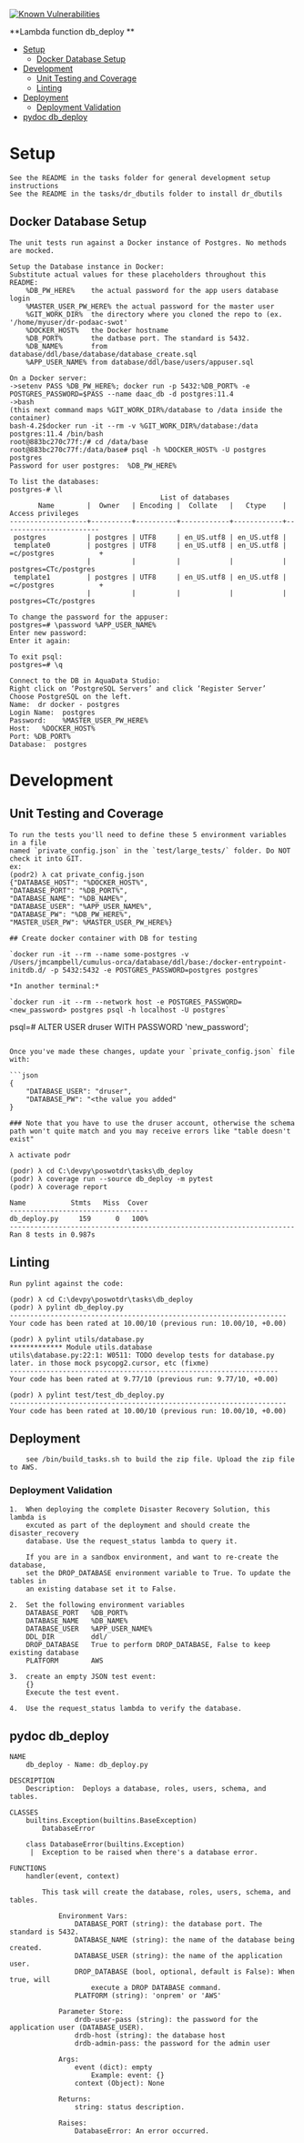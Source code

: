 [![Known Vulnerabilities](https://snyk.io/test/github/nasa/cumulus-orca/badge.svg?targetFile=tasks/db_deploy/requirements.txt)](https://snyk.io/test/github/nasa/cumulus-orca?targetFile=tasks/db_deploy/requirements.txt)

**Lambda function db_deploy **

- [Setup](#setup)
  * [Docker Database Setup](#docker-db-setup)
- [Development](#development)
  * [Unit Testing and Coverage](#unit-testing-and-coverage)
  * [Linting](#linting)
- [Deployment](#deployment)
  * [Deployment Validation](#deployment-validation)
- [pydoc db_deploy](#pydoc)

<a name="setup"></a>
# Setup
    See the README in the tasks folder for general development setup instructions
    See the README in the tasks/dr_dbutils folder to install dr_dbutils

<a name="docker-db-setup"></a>
## Docker Database Setup
```
The unit tests run against a Docker instance of Postgres. No methods are mocked.

Setup the Database instance in Docker:
Substitute actual values for these placeholders throughout this README:
    %DB_PW_HERE%    the actual password for the app users database login
    %MASTER_USER_PW_HERE% the actual password for the master user
    %GIT_WORK_DIR%  the directory where you cloned the repo to (ex. '/home/myuser/dr-podaac-swot'
    %DOCKER_HOST%   the Docker hostname
    %DB_PORT%       the datbase port. The standard is 5432.
    %DB_NAME%       from database/ddl/base/database/database_create.sql
    %APP_USER_NAME% from database/ddl/base/users/appuser.sql

On a Docker server:
->setenv PASS %DB_PW_HERE%; docker run -p 5432:%DB_PORT% -e POSTGRES_PASSWORD=$PASS --name daac_db -d postgres:11.4 
->bash
(this next command maps %GIT_WORK_DIR%/database to /data inside the container)
bash-4.2$docker run -it --rm -v %GIT_WORK_DIR%/database:/data postgres:11.4 /bin/bash
root@883bc270c77f:/# cd /data/base
root@883bc270c77f:/data/base# psql -h %DOCKER_HOST% -U postgres postgres
Password for user postgres:  %DB_PW_HERE%

To list the databases:
postgres-# \l
                                     List of databases
       Name        |  Owner   | Encoding |  Collate   |   Ctype    |   Access privileges
-------------------+----------+----------+------------+------------+------------------------
 postgres          | postgres | UTF8     | en_US.utf8 | en_US.utf8 |
 template0         | postgres | UTF8     | en_US.utf8 | en_US.utf8 | =c/postgres           +
                   |          |          |            |            | postgres=CTc/postgres
 template1         | postgres | UTF8     | en_US.utf8 | en_US.utf8 | =c/postgres           +
                   |          |          |            |            | postgres=CTc/postgres

To change the password for the appuser:
postgres=# \password %APP_USER_NAME%
Enter new password:
Enter it again:

To exit psql:
postgres=# \q

Connect to the DB in AquaData Studio:
Right click on ‘PostgreSQL Servers’ and click ‘Register Server’
Choose PostgreSQL on the left.
Name:  dr docker - postgres
Login Name:  postgres       
Password:    %MASTER_USER_PW_HERE%
Host:   %DOCKER_HOST%
Port: %DB_PORT%
Database:  postgres  
```
<a name="development"></a>
# Development

<a name="unit-testing-and-coverage"></a>
## Unit Testing and Coverage
```
To run the tests you'll need to define these 5 environment variables in a file
named `private_config.json` in the `test/large_tests/` folder. Do NOT check it into GIT. 
ex:
(podr2) λ cat private_config.json 
{"DATABASE_HOST": "%DOCKER_HOST%",
"DATABASE_PORT": "%DB_PORT%", 
"DATABASE_NAME": "%DB_NAME%",
"DATABASE_USER": "%APP_USER_NAME%",
"DATABASE_PW": "%DB_PW_HERE%",
"MASTER_USER_PW": %MASTER_USER_PW_HERE%}

## Create docker container with DB for testing

`docker run -it --rm --name some-postgres -v /Users/jmcampbell/cumulus-orca/database/ddl/base:/docker-entrypoint-initdb.d/ -p 5432:5432 -e POSTGRES_PASSWORD=postgres postgres`

*In another terminal:*

`docker run -it --rm --network host -e POSTGRES_PASSWORD=<new_password> postgres psql -h localhost -U postgres`

```
psql=# ALTER USER druser WITH PASSWORD 'new_password';
```

Once you've made these changes, update your `private_config.json` file with:

```json
{
    "DATABASE_USER": "druser",
    "DATABASE_PW": "<the value you added"
}

### Note that you have to use the druser account, otherwise the schema path won't quite match and you may receive errors like "table doesn't exist"

λ activate podr

(podr) λ cd C:\devpy\poswotdr\tasks\db_deploy
(podr) λ coverage run --source db_deploy -m pytest
(podr) λ coverage report

Name           Stmts   Miss  Cover
----------------------------------
db_deploy.py     159      0   100%
----------------------------------------------------------------------
Ran 8 tests in 0.987s

```
<a name="linting"></a>
## Linting
```
Run pylint against the code:

(podr) λ cd C:\devpy\poswotdr\tasks\db_deploy
(podr) λ pylint db_deploy.py
--------------------------------------------------------------------
Your code has been rated at 10.00/10 (previous run: 10.00/10, +0.00)

(podr) λ pylint utils/database.py
************* Module utils.database
utils\database.py:22:1: W0511: TODO develop tests for database.py later. in those mock psycopg2.cursor, etc (fixme)
------------------------------------------------------------------
Your code has been rated at 9.77/10 (previous run: 9.77/10, +0.00)

(podr) λ pylint test/test_db_deploy.py
--------------------------------------------------------------------
Your code has been rated at 10.00/10 (previous run: 10.00/10, +0.00)

```
<a name="deployment"></a>
## Deployment
```
    see /bin/build_tasks.sh to build the zip file. Upload the zip file to AWS.
```
<a name="deployment-validation"></a>
### Deployment Validation
```
1.  When deploying the complete Disaster Recovery Solution, this lambda is 
    excuted as part of the deployment and should create the disaster_recovery
    database. Use the request_status lambda to query it.
    
    If you are in a sandbox environment, and want to re-create the database,
    set the DROP_DATABASE environment variable to True. To update the tables in 
    an existing database set it to False.

2.  Set the following environment variables
    DATABASE_PORT   %DB_PORT%
    DATABASE_NAME   %DB_NAME%
    DATABASE_USER   %APP_USER_NAME%
    DDL_DIR         ddl/
    DROP_DATABASE   True to perform DROP_DATABASE, False to keep existing database
    PLATFORM        AWS 

3.  create an empty JSON test event:
    {}
    Execute the test event.

4.  Use the request_status lambda to verify the database.
```
<a name="pydoc"></a>
## pydoc db_deploy
```
NAME
    db_deploy - Name: db_deploy.py

DESCRIPTION
    Description:  Deploys a database, roles, users, schema, and tables.

CLASSES
    builtins.Exception(builtins.BaseException)
        DatabaseError

    class DatabaseError(builtins.Exception)
     |  Exception to be raised when there's a database error.

FUNCTIONS
    handler(event, context)
    
        This task will create the database, roles, users, schema, and tables.

            Environment Vars:
                DATABASE_PORT (string): the database port. The standard is 5432.
                DATABASE_NAME (string): the name of the database being created.
                DATABASE_USER (string): the name of the application user.
                DROP_DATABASE (bool, optional, default is False): When true, will
                    execute a DROP DATABASE command.
                PLATFORM (string): 'onprem' or 'AWS'

            Parameter Store:
                drdb-user-pass (string): the password for the application user (DATABASE_USER).
                drdb-host (string): the database host
                drdb-admin-pass: the password for the admin user

            Args:
                event (dict): empty
                    Example: event: {}
                context (Object): None

            Returns:
                string: status description.

            Raises:
                DatabaseError: An error occurred.
```
